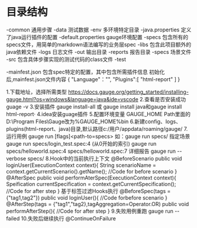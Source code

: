 目录结构
===========
-common 通用步骤
-data   测试数据
    -env    多环境特定目录
        -java.properties    定义了java运行插件的配置
        -default.properties gauge环境配置
-specs  包含所有的specs文件，用简单的markdown语法编写的业务层spec
-libs   包含此项目额外的java依赖文件
-logs   日志文件
-out    输出目录
-reports  报告目录
-specs  场景文件
-src    包含具体步骤实现的测试代码的class文件
    -test
    
-mainfest.json  包含spec特定的配置，其中包含所需插件信息
                初始化后,mainfest.json文件内容
                {
                    "Language"："<language>",
                    "Plugins":[
                        "html-report"
                        ]
                }


1.下载地址，选择所需类型
https://docs.gauge.org/getting_started/installing-gauge.html?os=windows&language=java&ide=vscode
2.查看是否安装成功
guage -v
3.安装插件
gauge install-all 或 gauge install java和gauge install html-report·
4.idea安装guage插件
5.配置环境变量
GAUGE_HOME
Path里面的D:\Program Files\Gauge改为%GAUGE_HOME%bin
6.新建config、logs、plugins(html-report、java)目录,默认路径c:/用户/appdata/roaming/gauge/
7.运行用例
 gauge run [flags]<path-to=specs>
 如：gauge run specs/
  指定场景 gauge run specs/login_test.spec:4 (从0开始的索引)
         gauge run specs/helloworld.spec:4 specs/helloworld.spec:7
  详细报告 gauge run --verbose specs/
8.Hook中的当前执行上下文
@BeforeScenario
public void loginUser(ExecutionContext context){
    String scenarioName = context.getCurrentScenario().getName();
    //Code for before scenario
}
@AfterSpec
public void performAterSpec(ExecutionContext context){
    Speification currentSpecification = context.getCurrentSpecification();
    //Code for after step
}
基于标签过滤Hooks执行
@BeforeSpec(tags = {"tag1,tag2"})
public void loginUser(){
//Code forbefore scenario
}
@AfterStep(tags = {"tag1","tag2},tagAggregation=Operator.OR)
public void performAfterStep(){
  //Code for after step
}
9.失败用例重跑
gauge run --failed
10.失败后继续执行
@ContinueOnFailure
